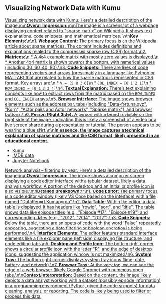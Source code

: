 ## Visualizing Network Data with Kumu

[Visualizing network data with Kumu: Here\'s a detailed description of the image:\n\n**Overall Impression:**\n\nThe image is a screenshot of a webpage displaying content related to "sparse matrix" on Wikipedia. It shows text explanations, code snippets, and mathematical matrices. \n\n**Key Elements:**\n\n1. **Webpage Content:** The primary focus is on the Wikipedia article about sparse matrices. The content includes definitions and explanations related to the compressed sparse row (CSR) format.\n2. **Matrices:**\n * A 4x4 example matrix with mostly zero values is displayed.\n * Another 4x4 matrix is shown towards the bottom, with numerical values (including 30, 60, 40, 80).\n3. **Code Snippets:** There are lines of code representing vectors and arrays (presumably in a language like Python or MATLAB) that are related to how the sparse matrix is represented in CSR format. Key arrays are:\n * `V = [5 8 3 6]`\n * `COL_INDEX = [0 1 2 1]`\n * `ROW_INDEX = [0 1 2 3 4]`\n4. **Textual Explanation:** There\'s text explaining concepts like how to extract rows from the matrix based on the `ROW_INDEX` and `COL_INDEX` arrays.\n5. **Browser Interface:** The image shows browser elements such as the address bar, tabs (including "Data-fortuna.xyz", "Korn", "Actor pairs and Actor networks", "Sparse matrix"), and browser buttons.\n6. **Person (Right Side):** A person with a beard is visible on the right side of the image, indicating this is likely a screenshot of a video or a live screen share during a presentation or tutorial. The person appears to be wearing a blue shirt.\n\n**In essence, the image captures a technical explanation of sparse matrices and the CSR format, likely presented in an educational context.**](https://youtu.be_OndB17bigkc)

- [Kumu](https://kumu.io)
- [IMDB data](https://developer.imdb.com/non-commercial-datasets/)
- [Jupyter Notebook](https://colab.research.google.com/drive/1CHR68fw7lZC9H2JtVW4LXpUvNwfM_VE-?usp=sharing)

[Network analysis – filtering by year: Here\'s a detailed description of the image:\n\n**Overall Impression:** The image shows a computer screen displaying a code editor interface with a tabular dataset, likely a data analysis workflow. A portion of the desktop and an initial or profile icon is also visible.\n\n**Detailed Breakdown:**\n\n1. **Code Editor:** The primary focus is a code editor window (likely VS Code based on the interface) with a file named "DataReport.Kumupyrda".\n2. **Data Table:** Within the editor, a data table is displayed. It has headers like "rowid", "sort", and "title". The table shows data like episode titles (e.g., "Episode #17", "Episode #19") and corresponding dates (e.g., "2012", "2014", "2012").\n3. **Code Snippets:** Below the table, there are snippets of code with the word "False" repeatedly appearing, suggesting a data filtering or boolean operation is being performed.\n4. **Interface Elements:** The editor features standard interface elements like a file explorer pane (left side) displaying file structure, and code editing tabs.\n5. **Desktop and Profile Icon:** The bottom right corner shows a circular profile icon with the letter "R", and the edge of desktop icons, suggesting the application window is not maximized.\n6. **System Tray:** The bottom right corner displays system tray icons (time, date, battery, and network).\n7. **Browser Tabs:** At the very top, we can see the edge of a web browser (likely Google Chrome) with numerous open tabs.\n\n**Context/Interpretation:** Based on the content, the image likely depicts a data analyst working with a dataset (possibly episode information) in a programming environment (Python, given the code snippets) for data cleaning, analysis, or reporting. The code is likely being used to filter or process this data.](https://youtu.be_oi4fDzqsCes)
